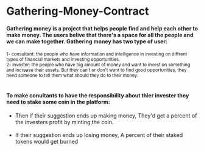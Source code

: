 # Gathering-Money-Contract

<h4><b>
Gathering money is a project that helps people find and help each other to make money. The users belive that there's a space for all the people and we can make together.
Gathering money has two type of user:
</b></h4>
<small>
1- consultant: the people who have information and intelligence in investing on diffrent types of financial markets and investing opportunities.<br />
2- invester: the people who have big amount of money and want to invest on something and increase their assets. But they can't or don't want to find good opportunities, they need someone to tell them what should they do to their money.
</small>
<br />
<br />
<h4><b>
To make conultants to have the responsibility about thier invester they need to stake some coin in the platform:
</b></h4>
<ul>
<li>Then if their suggestion ends up making money, They'd get a percent of the investers profit by minting the coin.</li>
<br />
<li>If their suggestion ends up losing money, A percent of their staked tokens would get burned</li>
</ul>
